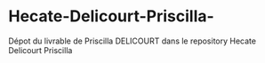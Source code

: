 # Hecate-Delicourt-Priscilla-
Dépot du livrable de Priscilla DELICOURT dans le repository Hecate Delicourt Priscilla 
